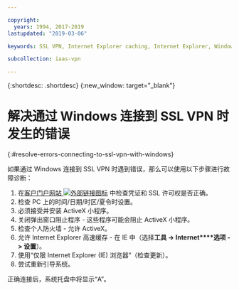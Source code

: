 ```yaml
---

copyright:
  years: 1994, 2017-2019
lastupdated: "2019-03-06"

keywords: SSL VPN, Internet Explorer caching, Internet Explorer, Windows

subcollection: iaas-vpn

---
```


{:shortdesc: .shortdesc}
{:new_window: target="_blank"}

# 解决通过 Windows 连接到 SSL VPN 时发生的错误
{:#resolve-errors-connecting-to-ssl-vpn-with-windows}

如果通过 Windows 连接到 SSL VPN 时遇到错误，那么可以使用以下步骤进行故障诊断：

1. 在[客户门户网站 ![外部链接图标](../../icons/launch-glyph.svg "外部链接图标")](https://control.softlayer.com/) 中检查凭证和 SSL 许可权是否正确。
2. 检查 PC 上的时间/日期/时区/夏令时设置。
3. 必须接受并安装 ActiveX 小程序。
4. 关闭弹出窗口阻止程序 - 这些程序可能会阻止 ActiveX 小程序。
5. 检查个人防火墙 - 允许 ActiveX。
6. 允许 Internet Explorer 高速缓存 - 在 IE 中（选择**工具 -> Internet****选项 -> 设置**）。
7. 使用“仅限 Internet Explorer (IE) 浏览器”（检查更新）。
8. 尝试重新引导系统。

正确连接后，系统托盘中将显示“A”。
